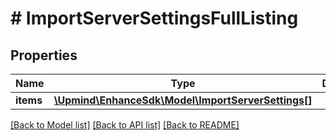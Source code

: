 # # ImportServerSettingsFullListing

## Properties

Name | Type | Description | Notes
------------ | ------------- | ------------- | -------------
**items** | [**\Upmind\EnhanceSdk\Model\ImportServerSettings[]**](ImportServerSettings.md) |  |

[[Back to Model list]](../../README.md#models) [[Back to API list]](../../README.md#endpoints) [[Back to README]](../../README.md)
